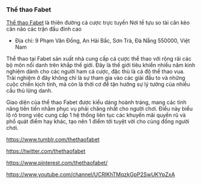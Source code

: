### Thể thao Fabet

[Thể thao Fabet](https://170.64.253.237/the-thao/) là thiên đường cá cược trực tuyến Nơi tề tựu so tài cân kèo căn não các trận đấu đỉnh cao

- Địa chỉ: 9 Phạm Văn Đồng, An Hải Bắc, Sơn Trà, Đà Nẵng 550000, Việt Nam

Thể thao tại Fabet sản xuất nhà cung cấp cá cược thể thao với rộng rãi các bộ môn nổi danh trên khắp thế giới. Đây là thế giới tiêu khiển nhiều năm kinh nghiệm dành cho các người ham cá cược, đặc thù là cá độ thể thao vua. Trải nghiệm ở đây không chỉ là sự tham gia vào các giải đấu to và những cuộc chiến kịch tính, mà còn là thời cơ để tận hưởng sự lý tưởng của nhiều cầu thủ lừng danh.

Giao diện của thể thao Fabet được kiểu dáng hoành tráng, mang các tính năng tiên tiến nhằm phục vụ phải chăng nhất cho người chơi. Điều này biểu lộ rõ trong việc cung cấp 1 hệ thống liên tục các khuyến mãi quyến rũ và phổ quát điểm hay khác, tạo nên 1 điểm tới tuyệt vời cho cùng đồng người chơi.

https://www.tumblr.com/thethaofabet

https://twitter.com/thethaofabet

https://www.pinterest.com/thethaofabet/

https://www.youtube.com/channel/UCRlKhTMqzkGpP2SwUKYpZxA
